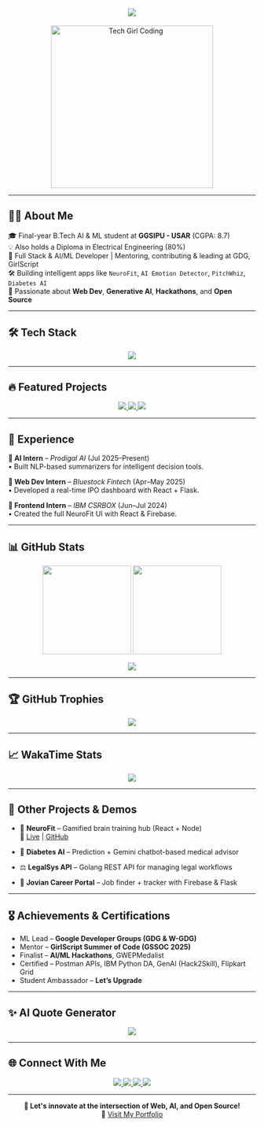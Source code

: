 <!-- Hero Banner -->
<h1 align="center">
  <img src="https://readme-typing-svg.herokuapp.com?font=Fira+Code&size=28&pause=1000&color=00FFFF&center=true&vCenter=true&width=700&lines=Hi+%F0%9F%91%8B+I'm+Anshika+Singh;Full+Stack+Dev+%7C+ML+Lead+@+GDG+🚀+%7C+AI+Explorer+%F0%9F%A4%96;Building+NeuroFit+%7C+Open+Source+Contributor+🌍" />
</h1>

<p align="center">
  <img src="https://cdn.dribbble.com/users/1028334/screenshots/6220885/coding-freak.gif" width="330" alt="Tech Girl Coding" />
</p>

---

## 👩‍💻 About Me

🎓 Final-year B.Tech AI & ML student at **GGSIPU - USAR** (CGPA: 8.7)  
💡 Also holds a Diploma in Electrical Engineering (80%)  
🚀 Full Stack & AI/ML Developer | Mentoring, contributing & leading at GDG, GirlScript  
🛠️ Building intelligent apps like `NeuroFit`, `AI Emotion Detector`, `PitchWhiz`, `Diabetes AI`  
🌟 Passionate about **Web Dev**, **Generative AI**, **Hackathons**, and **Open Source**

---

## 🛠️ Tech Stack
<p align="center">
  <img src="https://skillicons.dev/icons?i=html,css,js,react,tailwind,bootstrap,python,flask,nodejs,express,mongodb,mysql,firebase,git,github,vscode,postman,tensorflow,figma" />
</p>

---

## 🔥 Featured Projects

<p align="center">
  <a href="https://github.com/Anshika09Singh/NeuroFit">
    <img src="https://github-readme-stats.vercel.app/api/pin/?username=Anshika09Singh&repo=NeuroFit&theme=tokyonight&hide_border=true&border_radius=10" />
  </a>
  <a href="https://github.com/Anshika09Singh/AI-Emotion-Detector">
    <img src="https://github-readme-stats.vercel.app/api/pin/?username=Anshika09Singh&repo=AI-Emotion-Detector&theme=tokyonight&hide_border=true&border_radius=10" />
  </a>
  <a href="https://github.com/Anshika09Singh/PitchWhiz">
    <img src="https://github-readme-stats.vercel.app/api/pin/?username=Anshika09Singh&repo=PitchWhiz&theme=tokyonight&hide_border=true&border_radius=10" />
  </a>
</p>

---

## 💼 Experience

**🔹 AI Intern** – *Prodigal AI* (Jul 2025–Present)  
• Built NLP-based summarizers for intelligent decision tools.  

**🔹 Web Dev Intern** – *Bluestock Fintech* (Apr–May 2025)  
• Developed a real-time IPO dashboard with React + Flask.  

**🔹 Frontend Intern** – *IBM CSRBOX* (Jun–Jul 2024)  
• Created the full NeuroFit UI with React & Firebase.

---

## 📊 GitHub Stats

<p align="center">
  <img src="https://github-readme-stats.vercel.app/api?username=Anshika09Singh&show_icons=true&theme=tokyonight&hide_border=true&border_radius=20" height="180" />
  <img src="https://streak-stats.demolab.com?user=Anshika09Singh&theme=tokyonight&hide_border=true&border_radius=20" height="180"/>
</p>

<p align="center">
  <img src="https://github-readme-activity-graph.vercel.app/graph?username=Anshika09Singh&theme=tokyo-night&area=true&hide_border=true" />
</p>

---

## 🏆 GitHub Trophies

<p align="center">
  <img src="https://github-profile-trophy.vercel.app/?username=Anshika09Singh&theme=tokyonight&no-bg=true&no-frame=true&margin-w=10" />
</p>

---

## 📈 WakaTime Stats

<p align="center">
  <img src="https://github-readme-stats.vercel.app/api/wakatime?username=Anshika09Singh&theme=tokyonight&layout=compact&hide_border=true" />
</p>

---

## 🧠 Other Projects & Demos

- 🧠 **NeuroFit** – Gamified brain training hub (React + Node)  
  🔗 [Live](https://anshikasingh-portfolio.vercel.app) | [GitHub](https://github.com/Anshika09Singh/NeuroFit)

- 💉 **Diabetes AI** – Prediction + Gemini chatbot-based medical advisor

- ⚖️ **LegalSys API** – Golang REST API for managing legal workflows

- 💼 **Jovian Career Portal** – Job finder + tracker with Firebase & Flask

---

## 🎖️ Achievements & Certifications

- ML Lead – **Google Developer Groups (GDG & W-GDG)**  
- Mentor – **GirlScript Summer of Code (GSSOC 2025)**  
- Finalist – **AI/ML Hackathons**, GWEPMedalist  
- Certified – Postman APIs, IBM Python DA, GenAI (Hack2Skill), Flipkart Grid  
- Student Ambassador – **Let’s Upgrade**

---

## ✨ AI Quote Generator

<p align="center">
  <img src="https://readme-typing-svg.herokuapp.com?font=Fira+Code&duration=3000&pause=1000&color=00FFAB&center=true&vCenter=true&width=700&lines=Keep+learning+%E2%9C%A8;Keep+building+%F0%9F%94%A5;Stay+curious+%F0%9F%A7%91%E2%80%8D%F0%9F%92%BB;Code.+Debug.+Repeat+%E2%9C%94%EF%B8%8F;AI+is+the+new+electricity+%F0%9F%94%8C" />
</p>

---

## 🌐 Connect With Me

<p align="center">
  <a href="https://www.linkedin.com/in/anshika-singh-031b132a5/" target="_blank">
    <img src="https://img.shields.io/badge/-LinkedIn-0077B5?style=for-the-badge&logo=linkedin&logoColor=white" />
  </a>
  <a href="https://leetcode.com/u/Anshika09singh/" target="_blank">
    <img src="https://img.shields.io/badge/-LeetCode-FE8000?style=for-the-badge&logo=LeetCode&logoColor=white" />
  </a>
  <a href="https://github.com/Anshika09Singh" target="_blank">
    <img src="https://img.shields.io/badge/-GitHub-181717?style=for-the-badge&logo=github&logoColor=white" />
  </a>
  <a href="mailto:157716478+123anshi@users.noreply.github.com" target="_blank">
    <img src="https://img.shields.io/badge/-Email-D14836?style=for-the-badge&logo=gmail&logoColor=white" />
  </a>
</p>

---

<p align="center">
  <b>🚀 Let's innovate at the intersection of Web, AI, and Open Source!</b><br/>
  🔗 <a href="https://anshikasingh-portfolio.vercel.app">Visit My Portfolio</a>
</p>
